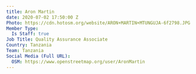 ```yaml
---
title: Aron Martin
date: 2020-07-02 17:50:00 Z
Photo: https://cdn.hotosm.org/website/ARON+MARTIN+MTUNGUJA-6f2798.JPG
Member Type:
  Is Staff: true
Job Title: Quality Assurance Associate
Country: Tanzania
Team: Tanzania
Social Media (Full URL):
  OSM: https://www.openstreetmap.org/user/AronMartin
---
```


